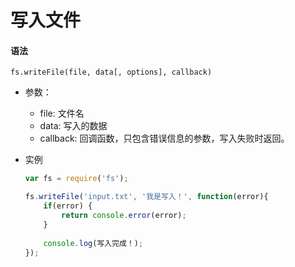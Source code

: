 # 写入文件

#### 语法

`fs.writeFile(file, data[, options], callback)`

* 参数：
    * file: 文件名
    * data: 写入的数据
    * callback: 回调函数，只包含错误信息的参数，写入失败时返回。
    
* 实例
    ```js
    var fs = require('fs');
    
    fs.writeFile('input.txt', '我是写入！', function(error){
        if(error) {
            return console.error(error);
        }
        
        console.log(写入完成！);
    });
    ```

